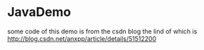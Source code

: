 # JavaDemo
some code of this demo  is from the csdn blog the lind of which is http://blog.csdn.net/anxpp/article/details/51512200
